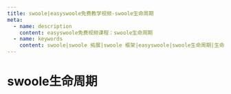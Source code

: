 ```yaml
---
title: swoole|easyswoole免费教学视频-swoole生命周期
meta:
  - name: description
    content: easyswoole免费视频课程：swoole生命周期
  - name: keywords
    content: swoole|swoole 拓展|swoole 框架|easyswoole|swoole生命周期|生命周期|多进程模型|视频课程|免费教程
---
```

# swoole生命周期
<script type="text/javascript" src="/Js/Ckplayer/ckplayer.js"></script>
<div class="video" style="width: 50rem;height: 30rem;"></div>
<script type="text/javascript">
    var videoObject = {
    		container: '.video',
    		variable: 'player',
    		video:'http://video-oss.easyswoole.com/%E5%85%A5%E9%97%A8%E6%95%99%E7%A8%8B1/swoole%E5%8F%98%E9%87%8F%E7%94%9F%E5%91%BD%E5%91%A8%E6%9C%9F.mp4'
    	};
    var player=new ckplayer(videoObject);
</script>
